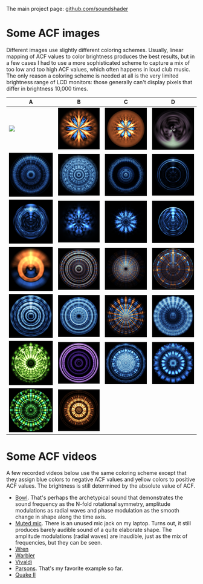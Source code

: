 The main project page: [github.com/soundshader](https://github.com/soundshader/soundshader.github.io)

# Some ACF images

Different images use slightly different coloring schemes. Usually, linear mapping of ACF values to color brightness produces the best results, but in a few cases I had to use a more sophisticated scheme to capture a mix of too low and too high ACF values, which often happens in loud club music. The only reason a coloring scheme is needed at all is the very limited brightness range of LCD monitors: those generally can't display pixels that differ in brightness 10,000 times.

 A | B  | C  | D
-- | -- | -- | --
![](../pics/abora-1.png) | ![](../pics/bowl-3.png) | ![](../pics/bowl-4.png) | ![](../pics/wren-phase.jpg)
![](../pics/song-1.png) | ![](../pics/song-2.png) | ![](../pics/vivaldi-1.png) | ![](../pics/bird-1.png)
![](../pics/bird-2.png) | ![](../pics/bowl-1.png) | ![](../pics/bowl-2.png)    | ![](../pics/bird-3.png)
![](../pics/accord.png) | ![](../pics/allegro.jpg) | ![](../pics/oblivion.jpg) | ![](../pics/quake2.jpg)
![](../pics/dalailama.jpg) | ![](../pics/overtone.jpg) | ![](../pics/a-vowel.jpg) | ![](../pics/aum.jpg)
![](../pics/dem.jpg) | ![](../pics/organ.jpg) | ![](../pics/poznan.jpg) | ![](../pics/synth.jpg)
![](../pics/piano.jpg) | ![](../pics/bach.jpg) | ![]() | ![]()

# Some ACF videos

A few recorded videos below use the same coloring scheme except that they assign blue colors to negative ACF values and yellow colors to positive ACF values. The brightness is still determined by the absolute value of ACF.

- [Bowl](../vids/bowl.webm). That's perhaps the archetypical sound that demonstrates the sound frequency as the N-fold rotational symmetry, amplitude modulations as radial waves and phase modulation as the smooth change in shape along the time axis.
- [Muted mic](../vids/mic.webm). There is an unused mic jack on my laptop. Turns out, it still produces barely audible sound of a quite elaborate shape. The amplitude modulations (radial waves) are inaudible, just as the mix of frequencies, but they can be seen.
- [Wren](../vids/wren.webm)
- [Warbler](../vids/warbler.webm)
- [Vivaldi](../vids/vivaldi.webm)
- [Parsons](../vids/parsons.webm). That's my favorite example so far.
- [Quake II](../vids/quake2.webm)
